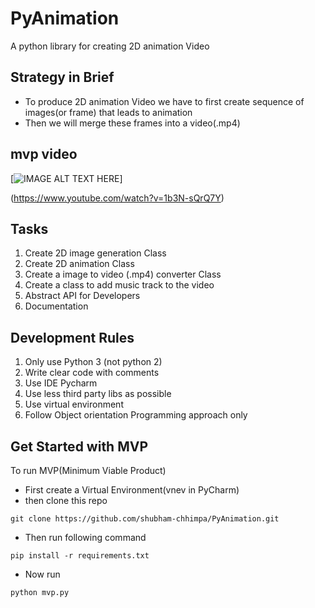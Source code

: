 # PyAnimation

A python library for creating 2D  animation Video

## Strategy in Brief

* To produce 2D animation Video we have to first create sequence of images(or frame) that leads to animation
* Then we will merge these frames into a video(.mp4)

## mvp video


[![IMAGE ALT TEXT HERE](https://img.youtube.com/vi/1b3N-sQrQ7Y/0.jpg)]

(https://www.youtube.com/watch?v=1b3N-sQrQ7Y)


## Tasks

 1. Create 2D image generation Class
 2. Create 2D animation Class
 3. Create a image to video (.mp4) converter Class
 4. Create a class to add music track to the video
 5. Abstract API for Developers
 6. Documentation

## Development Rules
1. Only use Python 3 (not python 2)
2. Write clear code with comments
3. Use IDE Pycharm
4. Use less third party libs as possible
5. Use virtual environment
6. Follow Object orientation Programming approach only

## Get Started with MVP
To run MVP(Minimum Viable Product)
* First create a Virtual Environment(vnev in PyCharm)
* then clone this repo
```
git clone https://github.com/shubham-chhimpa/PyAnimation.git
```
* Then run following command
```
pip install -r requirements.txt
```
* Now run 
```
python mvp.py
```
